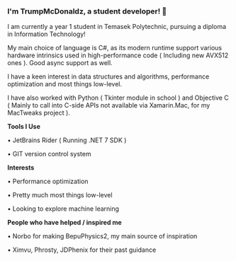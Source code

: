 ### I'm TrumpMcDonaldz, a student developer! 👋

I am currently a year 1 student in Temasek Polytechnic, pursuing a diploma in Information Technology!

My main choice of language is C#, as its modern runtime support various hardware intrinsics used in high-performance code ( Including new AVX512 ones ). Good async support as well.

I have a keen interest in data structures and algorithms, performance optimization and most things low-level.

I have also worked with Python ( Tkinter module in school ) and Objective C ( Mainly to call into C-side APIs not available via Xamarin.Mac, for my MacTweaks project ).

__**Tools I Use**__

• JetBrains Rider ( Running .NET 7 SDK )

• GIT version control system

__**Interests**__

• Performance optimization

• Pretty much most things low-level

• Looking to explore machine learning

__**People who have helped / inspired me**__

• Norbo for making BepuPhysics2, my main source of inspiration

• Ximvu, Phrosty, JDPhenix for their past guidance
